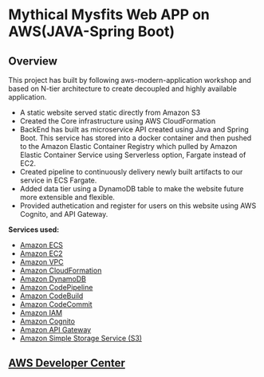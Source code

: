 # Mythical Mysfits Web APP on AWS(JAVA-Spring Boot)

## Overview

This project has built by following aws-modern-application workshop and based on N-tier architecture to create decoupled and highly available application.

* A static website served static directly from Amazon S3
* Created the Core infrastructure using AWS CloudFormation
* BackEnd has built as microservice API created using Java and Spring Boot. This service has stored into a docker container and then pushed to the Amazon Elastic Container Registry  which pulled by Amazon Elastic Container Service using Serverless option, Fargate instead of EC2. 
* Created pipeline to continuously delivery newly built artifacts to our service in ECS Fargate. 
* Added data tier using a DynamoDB table to make the website future more extensible and flexible. 
* Provided authetication and register for users on this website using AWS Cognito, and API Gateway.

**Services used:**
* [Amazon ECS](https://aws.amazon.com/ecs/)
* [Amazon EC2](https://aws.amazon.com/ec2/)
* [Amazon VPC](https://aws.amazon.com/vpc/)
* [Amazon CloudFormation](https://aws.amazon.com/cloudformation/)
* [Amazon DynamoDB](https://aws.amazon.com/dynamodb/)
* [Amazon CodePipeline](https://aws.amazon.com/codepipeline/)
* [Amazon CodeBuild](https://aws.amazon.com/codebuild/)
* [Amazon CodeCommit](https://aws.amazon.com/codecommit/)
* [Amazon IAM](https://aws.amazon.com/iam/) 
* [Amazon Cognito](http://aws.amazon.com/cognito/)
* [Amazon API Gateway](https://aws.amazon.com/api-gateway/)
* [Amazon Simple Storage Service (S3)](https://aws.amazon.com/s3/)

 


## [AWS Developer Center](https://developer.aws)
